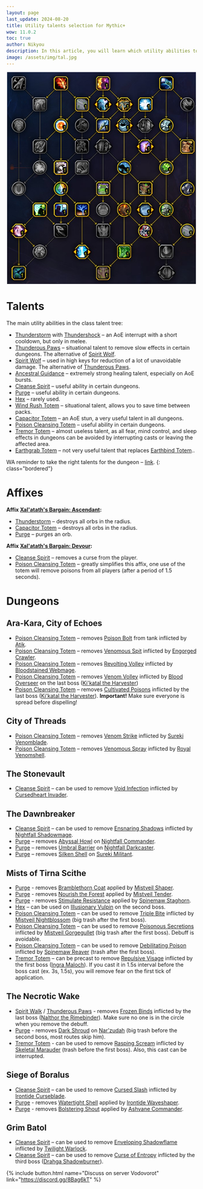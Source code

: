 ```yaml
---
layout: page
last_update: 2024-08-20
title: Utility talents selection for Mythic+
wow: 11.0.2
toc: true
author: Nikyou
description: In this article, you will learn which utility abilities to choose from the class talent tree for different dungeons.
image: /assets/img/tal.jpg
---
```


<p align="center">
<img src="/assets/img/util.jpg" width=500x>
</p>

# Talents

The main utility abilities in the class talent tree:

* [Thunderstorm](https://www.wowhead.com/spell=51490) with [Thundershock](https://www.wowhead.com/spell=378779) – an AoE interrupt with a short cooldown, but only in melee.
* [Thunderous Paws](https://www.wowhead.com/spell=378075) – situational talent to remove slow effects in certain dungeons. The alternative of [Spirit Wolf](https://www.wowhead.com/spell=260878).
* [Spirit Wolf](https://www.wowhead.com/spell=260878) – used in high keys for reduction of a lot of unavoidable damage. The alternative of [Thunderous Paws](https://www.wowhead.com/spell=378075).
* [Ancestral Guidance](https://www.wowhead.com/spell=108281) – extremely strong healing talent, especially on AoE bursts.
* [Cleanse Spirit](https://www.wowhead.com/spell=51886) – useful ability in certain dungeons.
* [Purge](https://www.wowhead.com/spell=370/) – useful ability in certain dungeons.
* [Hex](https://www.wowhead.com/spell=51514) – rarely used.
* [Wind Rush Totem](https://www.wowhead.com/spell=192077) – situational talent, allows you to save time between packs.
* [Capacitor Totem](https://www.wowhead.com/spell=192058) – an AoE stun, a very useful talent in all dungeons.
* [Poison Cleansing Totem](https://www.wowhead.com/spell=383013) – useful ability in certain dungeons.
* [Tremor Totem](https://www.wowhead.com/spell=8143) – almost useless talent, as all fear, mind control, and sleep effects in dungeons can be avoided by interrupting casts or leaving the affected area.
* [Earthgrab Totem](https://www.wowhead.com/spell=51485) – not very useful talent that replaces [Earthbind Totem](https://www.wowhead.com/spell=2484)..

WA reminder to take the right talents for the dungeon – [link](https://wago.io/hzEzPJxst).
{: class="bordered"}

# Affixes

**Affix [Xal'atath's Bargain: Ascendant](https://www.wowhead.com/affix=148):**
* [Thunderstorm](https://www.wowhead.com/spell=51490) – destroys all orbs in the radius.
* [Capacitor Totem](https://www.wowhead.com/spell=192058) – destroys all orbs in the radius.
* [Purge](https://www.wowhead.com/spell=370/) – purges an orb.

**Affix [Xal'atath's Bargain: Devour](https://www.wowhead.com/affix=160):**
* [Cleanse Spirit](https://www.wowhead.com/spell=51886) – removes a curse from the player.
* [Poison Cleansing Totem](https://www.wowhead.com/spell=383013) – greatly simplifies this affix, one use of the totem will remove poisons from all players (after a period of 1.5 seconds).

# Dungeons

## Ara-Kara, City of Echoes

* [Poison Cleansing Totem](https://www.wowhead.com/spell=383013) – removes [Poison Bolt](https://www.wowhead.com/spell=436322) from tank inflicted by [Atik](https://www.wowhead.com/npc=217533).
* [Poison Cleansing Totem](https://www.wowhead.com/spell=383013) – removes [Venomous Spit](https://www.wowhead.com/spell=438618) inflicted by [Engorged Crawler](https://www.wowhead.com/npc=214840).
* [Poison Cleansing Totem](https://www.wowhead.com/spell=383013) – removes [Revolting Volley](https://www.wowhead.com/spell=448248) inflicted by [Bloodstained Webmage](https://www.wowhead.com/npc=223253).
* [Poison Cleansing Totem](https://www.wowhead.com/spell=383013) – removes [Venom Volley](https://www.wowhead.com/spell=433841) inflicted by [Blood Overseer](https://www.wowhead.com/npc=216364) on the last boss ([Ki'katal the Harvester](https://www.wowhead.com/npc=215407))
* [Poison Cleansing Totem](https://www.wowhead.com/spell=383013) – removes [Cultivated Poisons](https://www.wowhead.com/spell=461487) inflicted by the last boss ([Ki'katal the Harvester](https://www.wowhead.com/npc=215407)). **Important!** Make sure everyone is spread before dispelling!

## City of Threads

* [Poison Cleansing Totem](https://www.wowhead.com/spell=383013) – removes [Venom Strike](https://www.wowhead.com/spell=443397) inflicted by [Sureki Venomblade](https://www.wowhead.com/npc=220193).
* [Poison Cleansing Totem](https://www.wowhead.com/spell=383013) – removes [Venomous Spray](https://www.wowhead.com/spell=434137) inflicted by [Royal Venomshell](https://www.wowhead.com/npc=220730).

## The Stonevault

* [Cleanse Spirit](https://www.wowhead.com/spell=51886) – can be used to remove [Void Infection](https://www.wowhead.com/spell=426308) inflicted by [Cursedheart Invader](https://www.wowhead.com/npc=212389).

## The Dawnbreaker

* [Cleanse Spirit](https://www.wowhead.com/spell=51886) – can be used to remove [Ensnaring Shadows](https://www.wowhead.com/spell=431309) inflicted by [Nightfall Shadowmage](https://www.wowhead.com/npc=213892).
* [Purge](https://www.wowhead.com/spell=370) – removes [Abyssal Howl](https://www.wowhead.com/spell=450756) on [Nightfall Commander](https://www.wowhead.com/npc=214762).
* [Purge](https://www.wowhead.com/spell=370) – removes [Umbral Barrier](https://www.wowhead.com/spell=432520) on [Nightfall Darkcaster](https://www.wowhead.com/npc=213893).
* [Purge](https://www.wowhead.com/spell=370) – removes [Silken Shell](https://www.wowhead.com/spell=451097) on [Sureki Militant](https://www.wowhead.com/npc=213932).

## Mists of Tirna Scithe

* [Purge](https://www.wowhead.com/spell=370/) - removes [Bramblethorn Coat](https://www.wowhead.com/spell=324776) applied by [Mistveil Shaper](https://www.wowhead.com/npc=166275).
* [Purge](https://www.wowhead.com/spell=370/) - removes [Nourish the Forest](https://www.wowhead.com/spell=324914) applied by [Mistveil Tender](https://www.wowhead.com/npc=166299).
* [Purge](https://www.wowhead.com/spell=370/) - removes [Stimulate Resistance](https://www.wowhead.com/spell=326046) applied by [Spinemaw Staghorn](https://www.wowhead.com/npc=167111).
* [Hex](https://www.wowhead.com/spell=51514) – can be used on [Illusionary Vulpin](https://www.wowhead.com/npc=165251) on the second boss.
* [Poison Cleansing Totem](https://www.wowhead.com/spell=383013) – can be used to remove [Triple Bite](https://www.wowhead.com/spell=340288) inflicted by [Mistveil Nightblossom](https://www.wowhead.com/npc=173714) (big trash after the first boss).
* [Poison Cleansing Totem](https://www.wowhead.com/spell=383013) – can be used to remove [Poisonous Secretions](https://www.wowhead.com/spell=340304) inflicted by [Mistveil Gorgegullet](https://www.wowhead.com/npc=173720) (big trash after the first boss). Debuff is avoidable.
* [Poison Cleansing Totem](https://www.wowhead.com/spell=383013) – can be used to remove [Debilitating Poison](https://www.wowhead.com/spell=326092) inflicted by [Spinemaw Reaver](https://www.wowhead.com/npc=167116) (trash after the first boss).
* [Tremor Totem](https://www.wowhead.com/spell=8143) – can be precast to remove [Repulsive Visage](https://www.wowhead.com/spell=328756) inflicted by the first boss ([Ingra Maloch](https://www.wowhead.com/npc=164567)). If you cast it in 1.5s interval before the boss cast (ex. 3s, 1.5s), you will remove fear on the first tick of application.

## The Necrotic Wake

* [Spirit Walk](https://www.wowhead.com/spell=58875) / [Thunderous Paws](https://www.wowhead.com/spell=378075) - removes [Frozen Binds](https://www.wowhead.com/spell=320788) inflicted by the last boss ([Nalthor the Rimebinder](https://www.wowhead.com/npc=162693)). Make sure no one is in the circle when you remove the debuff.
* [Purge](https://www.wowhead.com/spell=370/) - removes [Dark Shroud](https://www.wowhead.com/spell=335141) on [Nar'zudah](https://www.wowhead.com/npc=165824) (big trash before the second boss, most routes skip him).
* [Tremor Totem](https://www.wowhead.com/spell=8143) - can be used to remove [Rasping Scream](https://www.wowhead.com/spell=324293) inflicted by [Skeletal Marauder](https://www.wowhead.com/npc=165919) (trash before the first boss). Also, this cast can be interrupted.

## Siege of Boralus

* [Cleanse Spirit](https://www.wowhead.com/spell=51886) – can be used to remove [Cursed Slash](https://www.wowhead.com/spell=257168) inflicted by [Irontide Curseblade](https://www.wowhead.com/npc=138247).
* [Purge](https://www.wowhead.com/spell=370/) - removes [Watertight Shell](https://www.wowhead.com/spell=256957) applied by [Irontide Waveshaper](https://www.wowhead.com/npc=144071).
* [Purge](https://www.wowhead.com/spell=370/) - removes [Bolstering Shout](https://www.wowhead.com/spell=275826) applied by [Ashvane Commander](https://www.wowhead.com/npc=275826).

## Grim Batol

* [Cleanse Spirit](https://www.wowhead.com/spell=51886) – can be used to remove [Enveloping Shadowflame](https://www.wowhead.com/spell=451224) inflicted by [Twilight Warlock](https://www.wowhead.com/npc=224271).
* [Cleanse Spirit](https://www.wowhead.com/spell=51886) – can be used to remove [Curse of Entropy](https://www.wowhead.com/spell=450095) inflicted by the third boss ([Drahga Shadowburner](https://www.wowhead.com/npc=40319)).


<p></p>

{% include button.html name="Discuss on server Vodovorot" link="https://discord.gg/8Bag6kT" %}

<p></p>